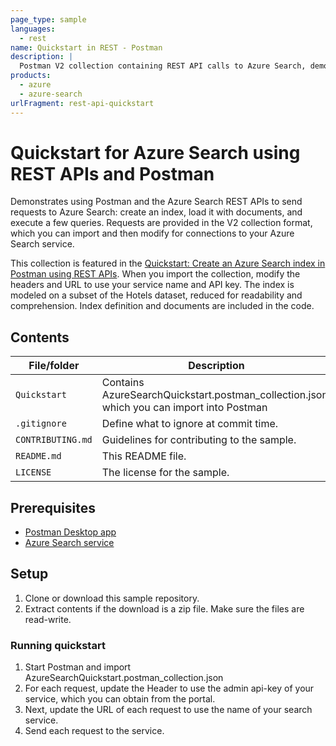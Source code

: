 ```yaml
---
page_type: sample
languages:
  - rest
name: Quickstart in REST - Postman
description: |
  Postman V2 collection containing REST API calls to Azure Search, demonstrating index definition, data ingestion, and query execution.
products:
  - azure
  - azure-search
urlFragment: rest-api-quickstart
---
```


# Quickstart for Azure Search using REST APIs and Postman

Demonstrates using Postman and the Azure Search REST APIs to send requests to Azure Search: create an index, load it with documents, and execute a few queries. Requests are provided in the V2 collection format, which you can import and then modify for connections to your Azure Search service.

This collection is featured in the [Quickstart: Create an Azure Search index in Postman using REST APIs](https://docs.microsoft.com/azure/search/search-get-started-postman). When you import the collection, modify the headers and URL to use your service name and API key. The index is modeled on a subset of the Hotels dataset, reduced for readability and comprehension. Index definition and documents are included in the code.

## Contents

| File/folder | Description |
|-------------|-------------|
| `Quickstart`       | Contains AzureSearchQuickstart.postman_collection.json, which you can import into Postman |
| `.gitignore` | Define what to ignore at commit time. |
| `CONTRIBUTING.md` | Guidelines for contributing to the sample. |
| `README.md` | This README file. |
| `LICENSE`   | The license for the sample. |

## Prerequisites

- [Postman Desktop app](https://www.getpostman.com/)
- [Azure Search service](https://docs.microsoft.com/azure/search/search-create-service-portal)

## Setup

1. Clone or download this sample repository.
1. Extract contents if the download is a zip file. Make sure the files are read-write.

### Running quickstart
1. Start Postman and import AzureSearchQuickstart.postman_collection.json
1. For each request, update the Header to use the admin api-key of your service, which you can obtain from the portal.
1. Next, update the URL of each request to use the name of your search service.
1. Send each request to the service.